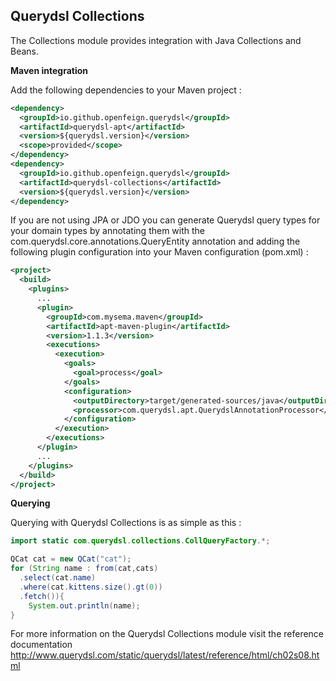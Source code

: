 ## Querydsl Collections

The Collections module provides integration with Java Collections and Beans.

**Maven integration**

 Add the following dependencies to your Maven project :

```XML
<dependency>
  <groupId>io.github.openfeign.querydsl</groupId>
  <artifactId>querydsl-apt</artifactId>
  <version>${querydsl.version}</version>
  <scope>provided</scope>
</dependency>
<dependency>
  <groupId>io.github.openfeign.querydsl</groupId>
  <artifactId>querydsl-collections</artifactId>
  <version>${querydsl.version}</version>
</dependency>
```

If you are not using JPA or JDO you can generate Querydsl query types for your domain types by annotating them with the com.querydsl.core.annotations.QueryEntity annotation and adding the following plugin configuration into your Maven configuration (pom.xml) :

```XML
<project>
  <build>
    <plugins>
      ...
      <plugin>
        <groupId>com.mysema.maven</groupId>
        <artifactId>apt-maven-plugin</artifactId>
        <version>1.1.3</version>
        <executions>
          <execution>
            <goals>
              <goal>process</goal>
            </goals>
            <configuration>
              <outputDirectory>target/generated-sources/java</outputDirectory>
              <processor>com.querydsl.apt.QuerydslAnnotationProcessor</processor>
            </configuration>
          </execution>
        </executions>
      </plugin>
      ...
    </plugins>
  </build>
</project>
```

**Querying**

Querying with Querydsl Collections is as simple as this :

```JAVA
import static com.querydsl.collections.CollQueryFactory.*;

QCat cat = new QCat("cat");
for (String name : from(cat,cats)
  .select(cat.name)
  .where(cat.kittens.size().gt(0))
  .fetch()){
    System.out.println(name);
}
```

For more information on the Querydsl Collections module visit the reference documentation http://www.querydsl.com/static/querydsl/latest/reference/html/ch02s08.html
